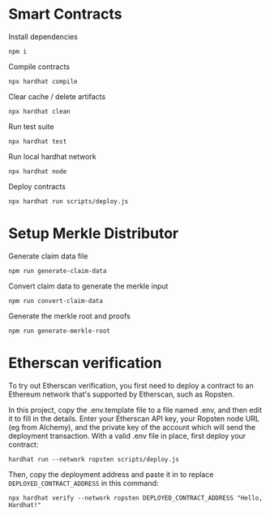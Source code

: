 # Smart Contracts

Install dependencies
```
npm i
```

Compile contracts
```
npx hardhat compile
```

Clear cache / delete artifacts
```
npx hardhat clean
```

Run test suite
```
npx hardhat test
```

Run local hardhat network
```
npx hardhat node
```

Deploy contracts
```
npx hardhat run scripts/deploy.js
```

# Setup Merkle Distributor

Generate claim data file
```
npm run generate-claim-data
```

Convert claim data to generate the merkle input
```
npm run convert-claim-data
```

Generate the merkle root and proofs
```
npm run generate-merkle-root
```


# Etherscan verification

To try out Etherscan verification, you first need to deploy a contract to an Ethereum network that's supported by Etherscan, such as Ropsten.

In this project, copy the .env.template file to a file named .env, and then edit it to fill in the details. Enter your Etherscan API key, your Ropsten node URL (eg from Alchemy), and the private key of the account which will send the deployment transaction. With a valid .env file in place, first deploy your contract:

```shell
hardhat run --network ropsten scripts/deploy.js
```

Then, copy the deployment address and paste it in to replace `DEPLOYED_CONTRACT_ADDRESS` in this command:

```shell
npx hardhat verify --network ropsten DEPLOYED_CONTRACT_ADDRESS "Hello, Hardhat!"
```
